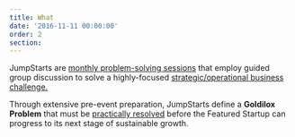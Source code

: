 ```yaml
---
title: What
date: '2016-11-11 00:00:00'
order: 2
section:
---
```

JumpStarts are <u>monthly problem-solving sessions</u> that employ guided group discussion to solve a highly-focused <u>strategic/operational business challenge.</u>    

Through extensive pre-event preparation, JumpStarts define a **Goldilox Problem** that must be <u>practically resolved</u> before the Featured Startup can progress to its next stage of sustainable growth.
